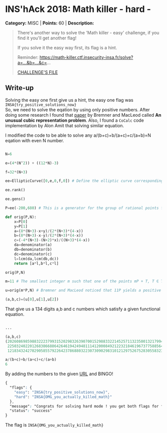 # INS'hAck 2018: Math killer - hard -

**Category:** MISC |
**Points:** 60 |
**Description:**

> There's another way to solve the 'Math killer - easy' challenge, if you find it you'll get another flag!
>
> If you solve it the easy way first, its flag is a hint.
>
> Reminder: https://math-killer.ctf.insecurity-insa.fr/solve?a=...&b=...&c=...
>
> [CHALLENGE'S FILE](https://static.ctf.insecurity-insa.fr/chall.png)

## Write-up

Solving the easy one first give us a hint, the easy one flag was `INSA{try_positive_solutions_now}`  
So, we need to solve the eqation by using only positive numbers. After doing some research I found that [paper](http://ami.ektf.hu/uploads/papers/finalpdf/AMI_43_from29to41.pdf) by Bremner and MacLeod called **An unusual cubic representation problem**.
Also, I found a `CoCalc` code implementation by Alon Amit that solving similar equation.

I modified the code to be able to solve any a/(b+c)+b/(a+c)+c/(a+b)=N eqation with even N number.

```python

N=6

e=(4*(N^2)) + ((12*N)-3)

f=32*(N+3)

ee=EllipticCurve([0,e,0,f,0]) # Define the elliptic curve corresponding to the equation a/(b+c)+b/(a+c)+c/(a+b)=N

ee.rank()

ee.gens()

P=ee(-200,680) # This is a generator for the group of rational points from ee.gens() result

def orig(P,N):
    x=P[0]
    y=P[1]
    a=(8*(N+3)-x+y)/(2*(N+3)*(4-x))
    b=(8*(N+3)-x-y)/(2*(N+3)*(4-x))
    c=(-4*(N+3)-(N+2)*x)/((N+3)*(4-x))
    da=denominator(a)
    db=denominator(b)
    dc=denominator(c)
    l=lcm(da,lcm(db,dc))
    return [a*l,b*l,c*l]

orig(P,N)

m=11 # The smallest integer m such that one of the points mP + T, T ∈ Tor(EN(Q))

u=orig(m*P,N) # Bremner and MacLeod noticed that 11P yields a positive solution for N=6

(a,b,c)=(u[0],u[1],u[2])

```

That give us a 134 digits a,b and c numbers which satisfy a given functional equation.

```python

...

(a,b,c)
(20260869859883222379931520298326390700152988332214525711323500132179943287700005601210288797153868533207131302477269470450828233936557,
 2250324022012683866886426461942494811141200084921223218461967377588564477616220767789632257358521952443049813799712386367623925971447,
 1218343242702905855792264237868803223073090298310121297526752830558323845503910071851999217959704024280699759290559009162035102974023)

a/(b+c)+b/(a+c)+c/(a+b)
6

```

By adding the numbers to the given [URL](https://math-killer.ctf.insecurity-insa.fr/solve?a=20260869859883222379931520298326390700152988332214525711323500132179943287700005601210288797153868533207131302477269470450828233936557&b=2250324022012683866886426461942494811141200084921223218461967377588564477616220767789632257358521952443049813799712386367623925971447&c=1218343242702905855792264237868803223073090298310121297526752830558323845503910071851999217959704024280699759290559009162035102974023) and BINGO!

```css
{
  "flags": {
    "easy": "INSA{try_positive_solutions_now}", 
    "hard": "INSA{OMG_you_actually_killed_math}"
  }, 
  "message": "Congrats for solving hard mode ! you get both flags for free :)", 
  "status": "success"
}
```

The flag is `INSA{OMG_you_actually_killed_math}`
